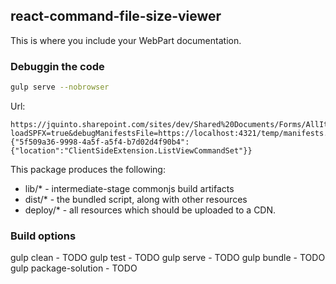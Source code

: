 ## react-command-file-size-viewer

This is where you include your WebPart documentation.

### Debuggin the code

```bash
gulp serve --nobrowser
```

Url:

```
https://jquinto.sharepoint.com/sites/dev/Shared%20Documents/Forms/AllItems.aspx?loadSPFX=true&debugManifestsFile=https://localhost:4321/temp/manifests.js&customActions={"5f509a36-9998-4a5f-a5f4-b7d02d4f90b4":{"location":"ClientSideExtension.ListViewCommandSet"}}
```

This package produces the following:

* lib/* - intermediate-stage commonjs build artifacts
* dist/* - the bundled script, along with other resources
* deploy/* - all resources which should be uploaded to a CDN.

### Build options

gulp clean - TODO
gulp test - TODO
gulp serve - TODO
gulp bundle - TODO
gulp package-solution - TODO
